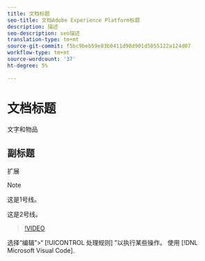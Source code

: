 ```yaml
---
title: 文档标题
seo-title: 文档Adobe Experience Platform标题
description: 描述
seo-description: seo描述
translation-type: tm+mt
source-git-commit: f5bc9beb59e83b0411d98d901d5055122a124d07
workflow-type: tm+mt
source-wordcount: '37'
ht-degree: 5%

---
```



# 文档标题

文字和物品

## 副标题

扩展

>[!NOTE]
> 
> 这是1号线。
>
> 这是2号线。

>[!VIDEO](https://youtu.be/ypS_CKym5NQ)

选择“编辑”>“ [!UICONTROL 处理规则] ”以执行某些操作。 使用 [!DNL Microsoft Visual Code].
